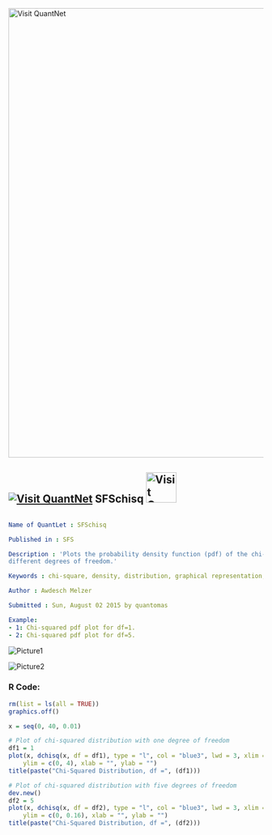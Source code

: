 
[<img src="https://github.com/QuantLet/Styleguide-and-FAQ/blob/master/pictures/banner.png" width="888" alt="Visit QuantNet">](http://quantlet.de/)

## [<img src="https://github.com/QuantLet/Styleguide-and-FAQ/blob/master/pictures/qloqo.png" alt="Visit QuantNet">](http://quantlet.de/) **SFSchisq** [<img src="https://github.com/QuantLet/Styleguide-and-FAQ/blob/master/pictures/QN2.png" width="60" alt="Visit QuantNet 2.0">](http://quantlet.de/)

```yaml

Name of QuantLet : SFSchisq

Published in : SFS

Description : 'Plots the probability density function (pdf) of the chi-squared distribution for
different degrees of freedom.'

Keywords : chi-square, density, distribution, graphical representation, pdf, plot, probability

Author : Awdesch Melzer

Submitted : Sun, August 02 2015 by quantomas

Example: 
- 1: Chi-squared pdf plot for df=1.
- 2: Chi-squared pdf plot for df=5.

```

![Picture1](SFSchisq_1-1.png)

![Picture2](SFSchisq_2-1.png)


### R Code:
```r
rm(list = ls(all = TRUE))
graphics.off()

x = seq(0, 40, 0.01)

# Plot of chi-squared distribution with one degree of freedom
df1 = 1
plot(x, dchisq(x, df = df1), type = "l", col = "blue3", lwd = 3, xlim = c(0, 6), 
    ylim = c(0, 4), xlab = "", ylab = "")
title(paste("Chi-Squared Distribution, df =", (df1)))

# Plot of chi-squared distribution with five degrees of freedom
dev.new()
df2 = 5
plot(x, dchisq(x, df = df2), type = "l", col = "blue3", lwd = 3, xlim = c(0, 20), 
    ylim = c(0, 0.16), xlab = "", ylab = "")
title(paste("Chi-Squared Distribution, df =", (df2)))
 

```
